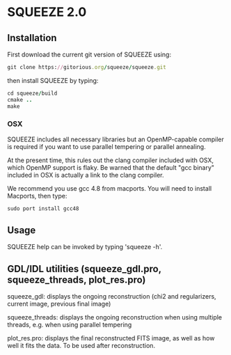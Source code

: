 # SQUEEZE 2.0 

## Installation

First download the current git version of SQUEEZE using:
```ruby
git clone https://gitorious.org/squeeze/squeeze.git
```
then install SQUEEZE by typing:
```ruby
cd squeeze/build
cmake ..
make
```

### OSX

SQUEEZE includes all necessary libraries but an OpenMP-capable
compiler is required if you want to use parallel tempering or parallel
annealing.

At the present time, this rules out the clang compiler included with
OSX, which OpenMP support is flaky. Be warned that the default "gcc
binary" included in OSX is actually a link to the clang compiler.

We recommend you use gcc 4.8 from macports. You will need to install Macports, then type:
```ruby
sudo port install gcc48
```

## Usage

SQUEEZE help can be invoked by typing 'squeeze -h'.



## GDL/IDL utilities (squeeze_gdl.pro, squeeze_threads, plot_res.pro)

squeeze_gdl: displays the ongoing reconstruction (chi2 and regularizers,
current image, previous final image)

squeeze_threads: displays the ongoing reconstruction when using multiple
threads, e.g. when using parallel tempering

plot_res.pro: displays the final reconstructed FITS image, as well as how well
it fits the data. To be used after reconstruction.
